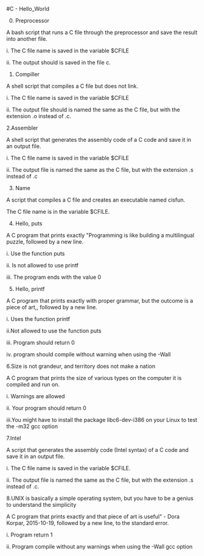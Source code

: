  #C - Hello_World


0. Preprocessor



A bash script that runs a C file through the preprocessor and save the result into another file.



i. The C file name is saved in the variable $CFILE

ii. The output should is saved in the file c.



1. Compiller



A shell script that compiles a C file but does not link.



i. The C file name is saved in the variable $CFILE

ii. The output file should is named the same as the C file, but with the extension .o instead of .c.



2.Assembler



A shell script that generates the assembly code of a C code and save it in an output file.



i. The C file name is saved in the variable $CFILE

ii. The output file is named the same as the C file, but with the extension .s instead of .c



3. Name



A script that compiles a C file and creates an executable named cisfun.



The C file name is in the variable $CFILE.



4. Hello, puts



A C program that prints exactly "Programming is like building a multilingual puzzle, followed by a new line.



i. Use the function puts

ii. Is not allowed to use printf

iii. The program ends with the value 0



5. Hello, printf



A C program that prints exactly with proper grammar, but the outcome is a piece of art,, followed by a new line.



i. Uses the function printf

ii.Not allowed to use the function puts

iii. Program should return 0

iv. program should compile without warning when using the -Wall



6.Size is not grandeur, and territory does not make a nation



A C program that prints the size of various types on the computer it is compiled and run on.



i. Warnings are allowed

ii. Your program should return 0

iii.You might have to install the package libc6-dev-i386 on your Linux to test the -m32 gcc option



7.Intel



A script that generates the assembly code (Intel syntax) of a C code and save it in an output file.



i. The C file name is saved in the variable $CFILE.

ii. The output file is named the same as the C file, but with the extension .s instead of .c.



8.UNIX is basically a simple operating system, but you have to be a genius to understand the simplicity



A C program that prints exactly and that piece of art is useful" - Dora Korpar, 2015-10-19, followed by a new line, to the standard error.



i. Program return 1

ii. Program compile without any warnings when using the -Wall gcc option






